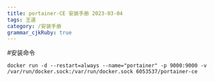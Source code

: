 ```yaml
---
title: portainer-CE 安装手册 2023-03-04
tags: 王道
category: /安装手册
grammar_cjkRuby: true
---
```

#安装命令
```sh?linenums
docker run -d --restart=always --name="portainer" -p 9000:9000 -v /var/run/docker.sock:/var/run/docker.sock 6053537/portainer-ce
```